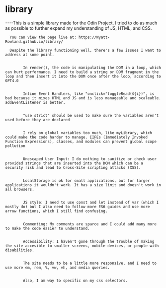 # library

----This is a simple library made for the Odin Project. I tried to do as much as possible to further expand my understanding of JS, HTML, and CSS. 

      You can view the page live at: https://Wyatt-Rowland.github.io/library/

      Despite the library functioning well, there's a few issues I want to address at some point. 


            In render(), the code is manipulating the DOM in a loop, which can hurt performance. I need to build a string or DOM fragment in the loop and then insert it into the DOM once after the loop, according to GPT4.0


            Inline Event Handlers, like "onclick="toggleRead(${i})", is bad because it mixes HTML and JS and is less manageable and scaleable. addEventListener is better. 


            "use strict" should be used to make sure the variables aren't used before they are declared


            I rely on global variables too much, like myLibrary, which could make the code harder to manage. IIFEs (Immediately Invoked Function Expressions), classes, and modules can prevent global scope pollution


            Unescaped User Input: I do nothing to sanitize or check user provided strings that are inserted into the DOM which can be a security risk and lead to Cross-Site scripting attacks (XSS).


            LocalStorage is ok for small applications, but for larger applications it wouldn't work. It has a size limit and doesn't work in all browsers. 


            JS style: I need to use const and let instead of var (which I mostly do) but I also need to follow more ES6 guides and use more arrow functions, which I still find confusing.


            Commenting: My comments are sparce and I could add many more to make the code easier to understand. 


            Accessibility: I haven't gone through the trouble of making the site accesible to smaller screens, mobile devices, or people with disabilities. 


            The site needs to be a little more responsive, and I need to use more em, rem, %, vw, vh, and media queries. 


            Also, I am way to specific on my css selectors. 
            
